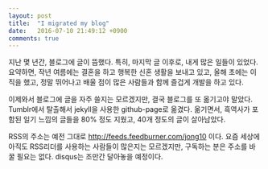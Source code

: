 ```yaml
---
layout: post
title:  "I migrated my blog"
date:   2016-07-10 21:49:12 +0900
comments: true
---
```

지난 몇 년간, 블로그에 글이 뜸했다. 특히, 마지막 글 이후로, 내게 많은 일들이 있었다. 요약하면, 작년 여름에는 결혼을 하고 행복한 신혼 생활을 보내고 있고, 올해 초에는 이직을 했고, 정말 뛰어나고 배울 점이 많은 사람들과 함께 즐겁게 개발을 하고 있다.

이제와서 블로그에 글을 자주 쓸지는 모르겠지만, 결국 블로그를 또 옮기고야 말았다. Tumblr에서 탈출해서 jekyll을 사용한 github-page로 옮겼다. 옮기면서, 흑역사가 포함된 일기 느낌의 글들을 80% 정도 지웠고, 40개 정도의 글이 살아남았다.

RSS의 주소는 예전 그대로 <http://feeds.feedburner.com/jong10> 이다. 요즘 세상에 아직도 RSS리더를 사용하는 사람들이 많은지는 모르겠지만, 구독하는 분은 주소를 바꿀 필요는 없다. disqus는 조만간 달아놓을 예정이다.

